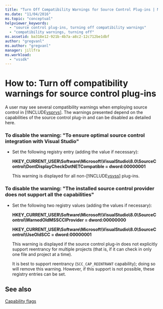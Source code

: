 ```yaml
---
title: "Turn Off Compatibility Warnings for Source Control Plug-ins | Microsoft Docs"
ms.date: "11/04/2016"
ms.topic: "conceptual"
helpviewer_keywords: 
  - "source control plug-ins, turning off compatibility warnings"
  - "compatibility warnings, turning off"
ms.assetid: ba318e12-921b-4b7a-a8c2-12c712be1dbf
author: "gregvanl"
ms.author: "gregvanl"
manager: jillfra
ms.workload: 
  - "vssdk"
---
```

# How to: Turn off compatibility warnings for source control plug-ins
A user may see several compatibility warnings when employing source control in [!INCLUDE[vsprvs](../code-quality/includes/vsprvs_md.md)]. The warnings presented depend on the capabilities of the source control plug-in and can be disabled as detailed here.  
  
### To disable the warning: "To ensure optimal source control integration with Visual Studio"  
  
- Set the following registry entry (adding the value if necessary):  
  
   **HKEY_CURRENT_USER\Software\Microsoft\VisualStudio\8.0\SourceControl\DontDisplayCheckDotNETCompatible = dword:00000001**  
  
   This warning is displayed for all non-[!INCLUDE[vsvss](../extensibility/includes/vsvss_md.md)] plug-ins.  
  
### To disable the warning: "The installed source control provider does not support all the capabilities"  
  
-   Set the following two registry values (adding the values if necessary):  
  
     **HKEY_CURRENT_USER\Software\Microsoft\VisualStudio\8.0\SourceControl\WarnedOldMSSCCIProvider = dword:00000000**  
  
    **HKEY_CURRENT_USER\Software\Microsoft\VisualStudio\8.0\SourceControl\UseOldSCC = dword:00000001**  
  
     This warning is displayed if the source control plug-in does not explicitly support reentrancy for multiple projects (that is, if it can check in only one file and project at a time).  
  
     It is best to support reentrancy (`SCC_CAP_REENTRANT` capability); doing so will remove this warning. However, if this support is not possible, these registry entries can be set.  
  
## See also  
 [Capability flags](../extensibility/capability-flags.md)